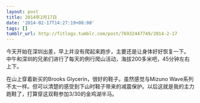```yaml
---
layout: post
title: 2014年2月17日
date: '2014-02-17T14:27:19+08:00'
tags: []
tumblr_url: http://fitlogs.tumblr.com/post/76932447749/2014-2-17
---
```

今天开始在深圳出差，早上并没有爬起来跑步，主要还是让身体好好恢复一下。
中午和深圳的兄弟们进行了每天的例行爬山活动，海拔200多米吧，45分钟左右上下。

在山上穿着新买的Brooks Glycerin，很好的鞋子。虽然感觉与Mizuno Wave系列不太一样。但可以清楚的感受到下山时鞋子带来的减震保护。以后这就是我的主力跑鞋了，打算穿这双鞋参加3/30的金鸡湖半马。

